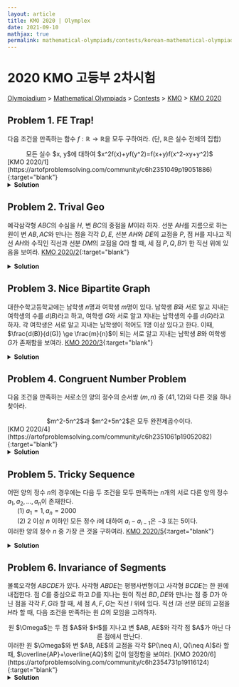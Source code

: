 ```yaml
---
layout: article
title: KMO 2020 | Olymplex
date: 2021-09-10
mathjax: true
permalink: mathematical-olympiads/contests/korean-mathematical-olympiad/kmo-2020
---
```

# 2020 KMO 고등부 2차시험
<a href="{{ site.homeurl }}">Olympiadium</a> > <a href="{{ site.homeurl }}mathematical-olympiads/">Mathematical Olympiads</a> > <a href="{{ site.homeurl }}mathematical-olympiads/contests/">Contests</a> > <a href="{{ site.homeurl }}mathematical-olympiads/contests/korean-mathematical-olympiad/">KMO</a> > <a href="{{ site.homeurl }}mathematical-olympiads/contests/korean-mathematical-olympiad/kmo-2020/">KMO 2020</a>

## Problem 1. FE Trap!
<blueboard> 다음 조건을 만족하는 함수 $f: \mathbb{R} \rightarrow \mathbb{R}$을 모두 구하여라. (단, $\mathbb{R}$은 실수 전체의 집합)
  <center><ssbr/> 모든 실수 $x, y$에 대하여 $x^2f(x)+yf(y^2)=f(x+y)f(x^2-xy+y^2)$ </center> </blueboard>
[KMO 2020/1](https://artofproblemsolving.com/community/c6h2351049p19051886){:target="blank"}
<pinkborder><details>
<summary><b>Solution</b></summary>
Solution Here. 
</details></pinkborder>

## Problem 2. Trival Geo
<blueboard> 예각삼각형 $ABC$의 수심을 $H$, 변 $BC$의 중점을 $M$이라 하자. 선분 $AH$를 지름으로 하는 원이 변 $AB, AC$와 만나는 점을 각각 $D, E$, 선분 $AH$와 $DE$의 교점을 $P$, 점 $H$를 지나고 직선 $AH$와 수직인 직선과 선분 $DM$의 교점을 $Q$라 할 때, 세 점 $P, Q, B$가 한 직선 위에 있음을 보여라. </blueboard>
[KMO 2020/2](https://artofproblemsolving.com/community/c6h2351055p19051985){:target="blank"}
<pinkborder><details>
<summary><b>Solution</b></summary>
Solution Here. 
</details></pinkborder>

## Problem 3. Nice Bipartite Graph
<blueboard> 대한수학고등학교에는 남학생 $n$명과 여학생 $m$명이 있다. 남학생 $B$와 서로 알고 지내는 여학생의 수를 $d(B)$라고 하고, 여학생 $G$와 서로 알고 지내는 남학생의 수를 $d(G)$라고 하자. 각 여학생은 서로 알고 지내는 남학생이 적어도 $1$명 이상 있다고 한다. 이때, $\frac{d(B)}{d(G)} \ge \frac{m}{n}$이 되는 서로 알고 지내는 남학생 $B$와 여학생 $G$가 존재함을 보여라.</blueboard>
[KMO 2020/3](https://artofproblemsolving.com/community/c6h2353604p19096652){:target="blank"}
<pinkborder><details>
<summary><b>Solution</b></summary>
Solution Here. 
</details></pinkborder>

## Problem 4. Congruent Number Problem
<blueboard> 다음 조건을 만족하는 서로소인 양의 정수의 순서쌍 $(m, n)$ 중 $(41, 12)$와 다른 것을 하나 찾아라. 
  <center><ssbr/> $m^2-5n^2$과 $m^2+5n^2$은 모두 완전제곱수이다.</center> </blueboard>
[KMO 2020/4](https://artofproblemsolving.com/community/c6h2351061p19052082){:target="blank"}
<pinkborder><details>
<summary><b>Solution</b></summary>
Solution Here. 
</details></pinkborder>

## Problem 5. Tricky Sequence
<blueboard> 어떤 양의 정수 $n$의 경우에는 다음 두 조건을 모두 만족하는 $n$개의 서로 다른 양의 정수 $a_1, a_2, \ldots, a_n$이 존재한다. <br><ssbr/>
&ensp; &ensp; $(1)$ $a_1=1, a_n=2000$ <br>
&ensp; &ensp; $(2)$ $2$ 이상 $n$ 이하인 모든 정수 $i$에 대하여 $a_i-a_{i-1}$은 $-3$ 또는 $5$이다. <br><ssbr/>
이러한 양의 정수 $n$ 중 가장 큰 것을 구하여라. </blueboard>
[KMO 2020/5](https://artofproblemsolving.com/community/c6h2353626p19096920){:target="blank"}
<pinkborder><details>
<summary><b>Solution</b></summary>
Solution Here. 
</details></pinkborder>

## Problem 6. Invariance of Segments
<blueboard> 볼록오각형 $ABCDE$가 있다. 사각형 $ABDE$는 평행사변형이고 사각형 $BCDE$는 한 원에 내접한다. 점 $C$를 중심으로 하고 $D$를 지나는 원이 직선 $BD, DE$와 만나는 점 중 $D$가 아닌 점을 각각 $F, G$라 할 때, 세 점 $A, F, G$는 직선 $l$ 위에 있다. 직선 $l$과 선분 $BE$의 교점을 $H$라 할 때, 다음 조건을 만족하는 원 $\Omega$의 모임을 고려하자. 
  <center><ssbr/> 원 $\Omega$는 두 점 $A$와 $H$를 지나고 변 $AB, AE$와 각각 점 $A$가 아닌 다른 점에서 만난다. </center> <ssbr/>
이러한 원 $\Omega$와 변 $AB, AE$의 교점을 각각 $P(\neq A), Q(\neq A)$라 할때, $\overline{AP}+\overline{AQ}$의 값이 일정함을 보여라.</blueboard>
[KMO 2020/6](https://artofproblemsolving.com/community/c6h2354731p19116124){:target="blank"}
<pinkborder><details>
<summary><b>Solution</b></summary>
Solution Here. 
</details></pinkborder>
